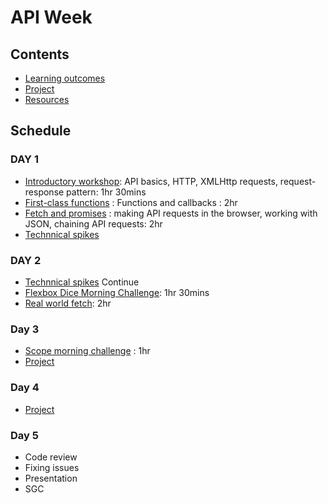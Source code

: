 # API Week

## Contents

- [Learning outcomes](./learning-outcomes.md)
- [Project](./project.md)
- [Resources](./resources)

## Schedule

### DAY 1

- [Introductory workshop](https://github.com/shiryz/api-workshop): API basics, HTTP, XMLHttp requests, request-response pattern: 1hr 30mins
- [First-class functions](https://github.com/oliverjam/first-class-functions) : Functions and callbacks : 2hr
- [Fetch and promises](https://github.com/oliverjam/learn-fetch/) : making API requests in the browser, working with JSON, chaining API requests: 2hr
- [Technnical spikes](./spikes.md)

### DAY 2

- [Technnical spikes](./spikes.md) Continue
- [Flexbox Dice Morning Challenge](https://github.com/smarthutza/flexbox-workshop): 1hr 30mins
- [Real world fetch](https://github.com/oliverjam/real-world-fetch): 2hr

### Day 3

- [Scope morning challenge](https://github.com/oliverjam/js-scope-challenge) : 1hr
- [Project](./project.md)

### Day 4
- [Project](./project.md)

### Day 5
- Code review
- Fixing issues
- Presentation
- SGC
